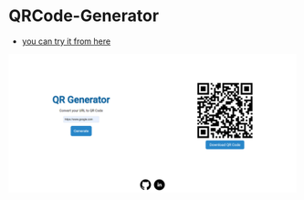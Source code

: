 # QRCode-Generator
- [you can try it from here](https://mostafafouad0.github.io/QRCode-Generator/)

![preview](assets/preview.PNG)
